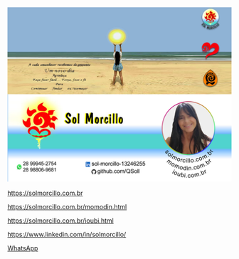 <img src="cartao.jpg">

https://solmorcillo.com.br

https://solmorcillo.com.br/momodin.html

https://solmorcillo.com.br/ioubi.html

https://www.linkedin.com/in/solmorcillo/

<a href="https://wa.me/552899945-2754">WhatsApp</a>
